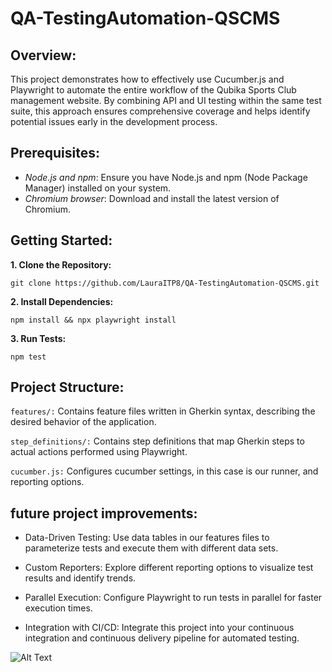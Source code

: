 
# QA-TestingAutomation-QSCMS

## Overview:

This project demonstrates how to effectively use Cucumber.js and Playwright to automate the entire workflow of the Qubika Sports Club management website. By combining API and UI testing within the same test suite, this approach ensures comprehensive coverage and helps identify potential issues early in the development process.

## Prerequisites:
- _Node.js and npm_: Ensure you have Node.js and npm (Node Package Manager) installed on your system.
- _Chromium browser_: Download and install the latest version of Chromium.

## Getting Started:

**1. Clone the Repository:**

 ``` [Git] 
 git clone https://github.com/LauraITP8/QA-TestingAutomation-QSCMS.git
 ```
**2. Install Dependencies:**

 ```console 
 npm install && npx playwright install
 ```
**3. Run Tests:**
 ```console 
 npm test
 ```

## Project Structure:

`features/:` Contains feature files written in Gherkin syntax, describing the desired behavior of the application.

`step_definitions/:` Contains step definitions that map Gherkin steps to actual actions performed using Playwright.

`cucumber.js:` Configures cucumber settings, in this case is our runner, and reporting options.

## future project improvements:

* Data-Driven Testing: Use data tables in our features files to parameterize tests and execute them with different data sets.

* Custom Reporters: Explore different reporting options to visualize test results and identify trends.

* Parallel Execution: Configure Playwright to run tests in parallel for faster execution times.

* Integration with CI/CD: Integrate this project into your continuous integration and continuous delivery pipeline for automated testing.


![Alt Text](https://cdn.dribbble.com/users/3218310/screenshots/6526668/samolot_loop_2.gif)